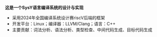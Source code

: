 **这是一个SysY语言编译系统的设计与实现**
- 采用2024年全国编译系统设计赛riscV后端的框架
- 开发平台：Linux；编译器：LLVM/Clang；语言：C++
- 主要贡献：词法分析、语法分析、类型检查、中间代码生成、目标代码生成
